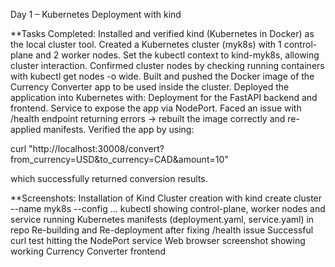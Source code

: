 Day 1 – Kubernetes Deployment with kind

**Tasks Completed:
Installed and verified kind (Kubernetes in Docker) as the local cluster tool.
Created a Kubernetes cluster (myk8s) with 1 control-plane and 2 worker nodes.
Set the kubectl context to kind-myk8s, allowing cluster interaction.
Confirmed cluster nodes by checking running containers with kubectl get nodes -o wide.
Built and pushed the Docker image of the Currency Converter app to be used inside the cluster.
Deployed the application into Kubernetes with:
Deployment for the FastAPI backend and frontend.
Service to expose the app via NodePort.
Faced an issue with /health endpoint returning errors → rebuilt the image correctly and re-applied manifests.
Verified the app by using:

curl "http://localhost:30008/convert?from_currency=USD&to_currency=CAD&amount=10"

which successfully returned conversion results.

**Screenshots:
Installation of Kind
Cluster creation with kind create cluster --name myk8s --config ...
kubectl showing control-plane, worker nodes and service running
Kubernetes manifests (deployment.yaml, service.yaml) in repo
Re-building and Re-deployment after fixing /health issue
Successful curl test hitting the NodePort service
Web browser screenshot showing working Currency Converter frontend
